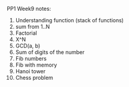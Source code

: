 PP1 Week9 notes:
1. Understanding function (stack of functions)
2. sum from 1..N
3. Factorial
4. X^N
5. GCD(a, b)
6. Sum of digits of the number
7. Fib numbers 
8. Fib with memory
9. Hanoi tower
10. Chess problem
